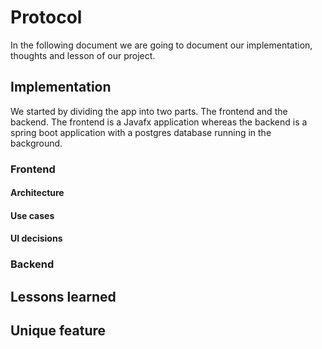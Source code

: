 # Protocol

In the following document we are going to
document our implementation, thoughts and lesson of our project.

## Implementation

We started by dividing the app into two parts. The frontend and the backend. The frontend is a Javafx
application whereas the backend is a spring boot application with a postgres database running in the background.

### Frontend
#### Architecture
#### Use cases 
#### UI decisions

### Backend

## Lessons learned

## Unique feature

